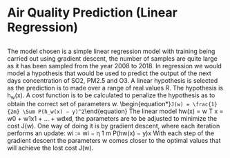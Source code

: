 # Air Quality Prediction (Linear Regression)
## 
The model chosen is a simple linear regression model with training being carried out using gradient descent,
the number of samples are quite large as it has been sampled from the year 2008 to 2018.
In regression we would model a hypothesis that would be used to predict the output of the next days
concentration of SO2, PM2.5 and O3. A linear hypothesis is selected as the prediction is to made over a
range of real values R. The hypothesis is h<sub>w</sub>(x). A cost function is to be calculated to penalize the hypothesis
as to obtain the correct set of parameters w.
\begin{equation*}`J(w) = \frac{1}{2m} \Sum P(h_w(x) − y)^2`\end{equation}
The linear model hw(x) = w
T x = w0 + w1x1 + ... + wdxd, the parameters are to be adjusted to minimize the
cost J(w). One way of doing it is by gradient descent, where each iteration performs an update:
wi
:= wi − η
1
m
P(hw(x) − y)x
With each step of the gradient descent the parameters w comes closer to the optimal values that will achieve
the lost cost J(w).
